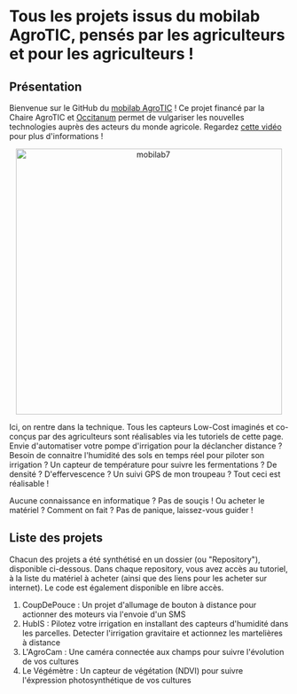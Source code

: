 # Tous les projets issus du mobilab AgroTIC, pensés par les agriculteurs et pour les agriculteurs !

## Présentation

Bienvenue sur le GitHub du [mobilab AgroTIC](https://www.agrotic.org/atelier-mobile/) ! Ce projet financé par la Chaire AgroTIC et [Occitanum](https://occitanum.fr/) permet de vulgariser les nouvelles technologies auprès des acteurs du monde agricole. Regardez [cette vidéo](https://www.youtube.com/watch?v=ZqYmt1dlLEU) pour plus d'informations !

<p align="center">
  <img width="480" alt="mobilab7" src="https://user-images.githubusercontent.com/24956276/141987816-b33c67f5-46b1-4a83-bb5a-c93de5d9871a.png">
</p>

Ici, on rentre dans la technique. Tous les capteurs Low-Cost imaginés et co-conçus par des agriculteurs sont réalisables via les tutoriels de cette page. Envie d'automatiser votre pompe d'irrigation pour la déclancher distance ? Besoin de connaitre l'humidité des sols en temps réel pour piloter son irrigation ? Un capteur de température pour suivre les fermentations ? De densité ? D'effervescence ? Un suivi GPS de mon troupeau ? Tout ceci est réalisable !

Aucune connaissance en informatique ? Pas de souçis ! 
Ou acheter le matériel ? Comment on fait ? Pas de panique, laissez-vous guider ! 

## Liste des projets
Chacun des projets a été synthétisé en un dossier (ou "Repository"), disponible ci-dessous. Dans chaque repository, vous avez accès au tutoriel, à la liste du matériel à acheter (ainsi que des liens pour les acheter sur internet). Le code est également disponible en libre accès.

1. CoupDePouce : Un projet d'allumage de bouton à distance pour actionner des moteurs via l'envoie d'un SMS
2. HubIS : Pilotez votre irrigation en installant des capteurs d'humidité dans les parcelles. Detecter l'irrigation gravitaire et actionnez les martelières à distance
3. L'AgroCam : Une caméra connectée aux champs pour suivre l'évolution de vos cultures
4. Le Végémètre : Un capteur de végétation (NDVI) pour suivre l'éxpression photosynthétique de vos cultures
